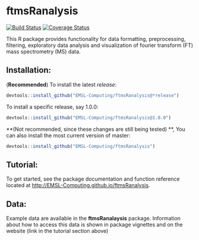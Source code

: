 # ftmsRanalysis
[![Build Status](https://travis-ci.org/EMSL-Computing/ftmsRanalysis.svg?branch=master)](https://travis-ci.org/EMSL-Computing/ftmsRanalysis)
[![Coverage Status](https://codecov.io/github/EMSL-Computing/ftmsRanalysis/coverage.svg?branch=master)](https://codecov.io/github/EMSL-Computing/ftmsRanalysis?branch=master)

This R package provides functionality for data formatting, preprocessing, filtering, exploratory data analysis and visualization of fourier transform (FT) mass spectrometry (MS) data. 

## Installation:

(**Recommended**) To install the latest *release*:
```r
devtools::install_github("EMSL-Computing/ftmsRanalysis@*release")
```

To install a specific release, say 1.0.0:

```r
devtools::install_github("EMSL-Computing/ftmsRanalysis@1.0.0")
```

**(Not recommended, since these changes are still being tested) **, You can also install the most current version of master:

```r
devtools::install_github("EMSL-Computing/ftmsRanalysis")
```

## Tutorial:

To get started, see the package documentation and function reference located at http://EMSL-Computing.github.io/ftmsRanalysis.

## Data:

Example data are available in the __ftmsRanalaysis__ package. Information about how to access this data is shown in package vignettes and on the website (link in the tutorial section above)
 

